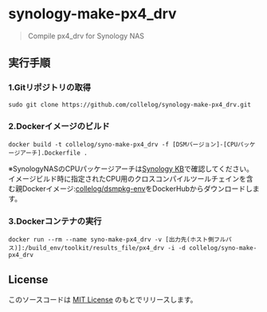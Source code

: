 # synology-make-px4_drv

> Compile px4_drv for Synology NAS

## 実行手順
### 1.Gitリポジトリの取得
```
sudo git clone https://github.com/collelog/synology-make-px4_drv.git
```

### 2.Dockerイメージのビルド
```
docker build -t collelog/syno-make-px4_drv -f [DSMバージョン]-[CPUパッケージアーチ].Dockerfile .
```
※SynologyNASのCPUパッケージアーチは[Synology KB](https://kb.synology.com/ja-jp/DSM/tutorial/What_kind_of_CPU_does_my_NAS_have)で確認してください。
イメージビルド時に指定されたCPU用のクロスコンパイルツールチェインを含む親Dockerイメージ:[collelog/dsmpkg-env](https://hub.docker.com/r/collelog/dsmpkg-env)をDockerHubからダウンロードします。

### 3.Dockerコンテナの実行
```
docker run --rm --name syno-make-px4_drv -v [出力先(ホスト側フルパス)]:/build_env/toolkit/results_file/px4_drv -i -d collelog/syno-make-px4_drv
```

## License
このソースコードは [MIT License](https://github.com/collelog/speedtest-exporter/blob/master/LICENSE) のもとでリリースします。
